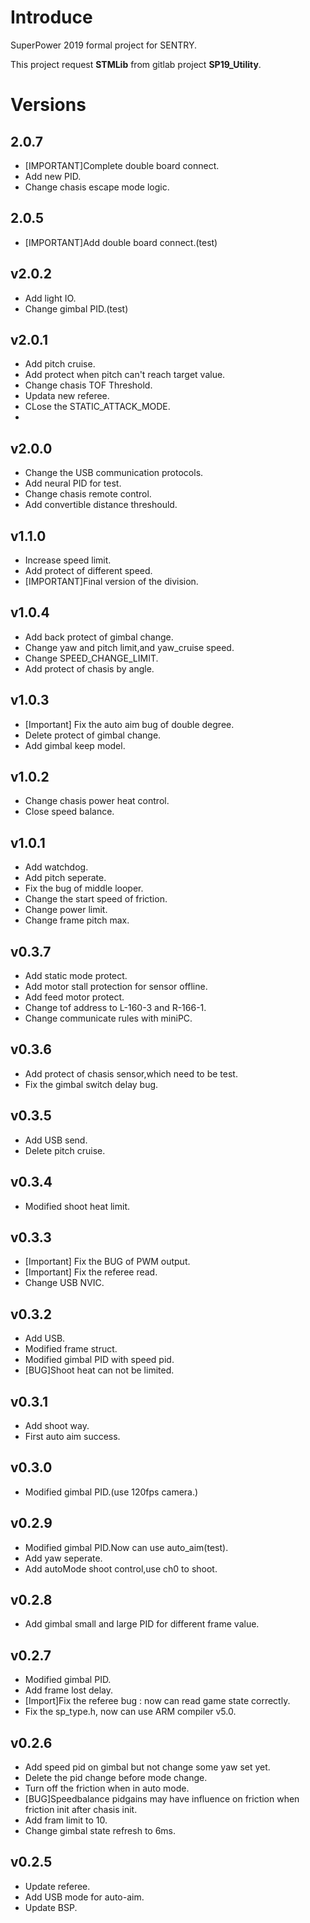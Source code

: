 # Introduce
SuperPower 2019 formal project for SENTRY.

This project request **STMLib** from gitlab project **SP19_Utility**.

# Versions
## 2.0.7
- [IMPORTANT]Complete double board connect.
- Add new PID.
- Change chasis escape mode logic.

## 2.0.5
- [IMPORTANT]Add double board connect.(test)

## v2.0.2
- Add light IO.
- Change gimbal PID.(test)

## v2.0.1
- Add pitch cruise.
- Add protect when pitch can't reach target value.
- Change chasis TOF Threshold.
- Updata new referee.
- CLose the STATIC_ATTACK_MODE.
- 

## v2.0.0
- Change the USB communication protocols.
- Add neural PID for test.
- Change chasis remote control.
- Add convertible distance threshould.

## v1.1.0
- Increase speed limit.
- Add protect of different speed.
- [IMPORTANT]Final version of the division.

## v1.0.4
- Add back protect of gimbal change.
- Change yaw and pitch limit,and yaw_cruise speed.
- Change SPEED_CHANGE_LIMIT.
- Add protect of chasis by angle.

## v1.0.3
- [Important] Fix the auto aim bug of double degree.
- Delete protect of gimbal change.
- Add gimbal keep model.

## v1.0.2
- Change chasis power heat control.
- Close speed balance.

## v1.0.1
- Add watchdog.
- Add pitch seperate.
- Fix the bug of middle looper.
- Change the start speed of friction.
- Change power limit.
- Change frame pitch max.

## v0.3.7
- Add static mode protect.
- Add motor stall protection for sensor offline.
- Add feed motor protect.
- Change tof address to L-160-3 and R-166-1.
- Change communicate rules with miniPC.

## v0.3.6
- Add protect of chasis sensor,which need to be test.
- Fix the gimbal switch delay bug.

## v0.3.5
- Add USB send.
- Delete pitch cruise.

## v0.3.4
- Modified shoot heat limit.

## v0.3.3
- [Important] Fix the BUG of PWM output.
- [Important] Fix the referee read.
- Change USB NVIC.


## v0.3.2
- Add USB.
- Modified frame struct.
- Modified gimbal PID with speed pid.
- [BUG]Shoot heat can not be limited.

## v0.3.1
- Add shoot way.
- First auto aim success.

## v0.3.0
- Modified gimbal PID.(use 120fps camera.)

## v0.2.9
- Modified gimbal PID.Now can use auto_aim(test).
- Add yaw seperate.
- Add autoMode shoot control,use ch0 to shoot.


## v0.2.8
- Add gimbal small and large PID for different frame value.

## v0.2.7
- Modified gimbal PID.
- Add frame lost delay.
- [Import]Fix the referee bug : now can read game state correctly.
- Fix the sp_type.h, now can use ARM compiler v5.0.

## v0.2.6
- Add speed pid on gimbal but not change some yaw set yet.
- Delete the pid change before mode change.
- Turn off the friction when in auto mode.
- [BUG]Speedbalance pidgains may have influence on friction when friction init after chasis init.
- Add fram limit to 10.
- Change gimbal state refresh to 6ms.


## v0.2.5
- Update referee.
- Add USB mode for auto-aim.
- Update BSP.


